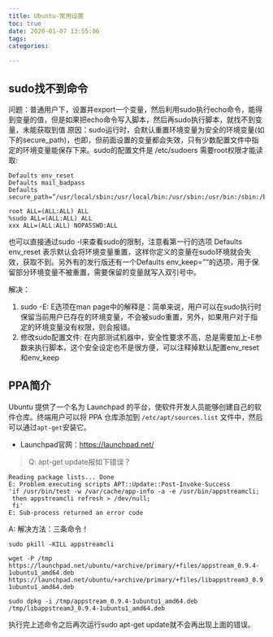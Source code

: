 ```yaml
---
title: Ubuntu-常用设置
toc: true
date: 2020-01-07 13:55:06
tags:
categories:

---
```



## sudo找不到命令
问题：普通用户下，设置并export一个变量，然后利用sudo执行echo命令，能得到变量的值，但是如果把echo命令写入脚本，然后再sudo执行脚本，就找不到变量，未能获取到值
原因：sudo运行时，会默认重置环境变量为安全的环境变量(如下的secure_path)，也即，但前面设置的变量都会失效，只有少数配置文件中指定的环境变量能保存下来。sudo的配置文件是 /etc/sudoers 需要root权限才能读取:
```
Defaults env_reset 
Defaults mail_badpass 
Defaults secure_path=”/usr/local/sbin:/usr/local/bin:/usr/sbin:/usr/bin:/sbin:/bin” 

root ALL=(ALL:ALL) ALL 
%sudo ALL=(ALL:ALL) ALL 
xxx ALL=(ALL:ALL) NOPASSWD:ALL
```
也可以直接通过sudo -l来查看sudo的限制，注意看第一行的选项 Defaults env_reset 表示默认会将环境变量重置，这样你定义的变量在sudo环境就会失效，获取不到。另外有的发行版还有一个Defaults env_keep=”“的选项，用于保留部分环境变量不被重置，需要保留的变量就写入双引号中。

解决：
1. sudo -E:  E选项在man page中的解释是：简单来说，用户可以在sudo执行时保留当前用户已存在的环境变量，不会被sudo重置，另外，如果用户对于指定的环境变量没有权限，则会报错。
2. 修改sudo配置文件: 在内部测试机器中，安全性要求不高，总是需要加上-E参数来执行脚本，这个安全设定也不是很方便，可以注释掉默认配置env_reset和env_keep


## PPA简介

Ubuntu 提供了一个名为 Launchpad 的平台，使软件开发人员能够创建自己的软件仓库。终端用户可以将 PPA 仓库添加到 `/etc/apt/sources.list` 文件中，然后可以通过`apt-get`安装它。

- Launchpad官网：<https://launchpad.net/>

> Q: apt-get update报如下错误？

```
Reading package lists... Done
E: Problem executing scripts APT::Update::Post-Invoke-Success
'if /usr/bin/test -w /var/cache/app-info -a -e /usr/bin/appstreamcli;
 then appstreamcli refresh > /dev/null;
 fi'
E: Sub-process returned an error code
```

A: 解决方法：三条命令！

```
sudo pkill -KILL appstreamcli

wget -P /tmp https://launchpad.net/ubuntu/+archive/primary/+files/appstream_0.9.4-1ubuntu1_amd64.deb https://launchpad.net/ubuntu/+archive/primary/+files/libappstream3_0.9.4-1ubuntu1_amd64.deb

sudo dpkg -i /tmp/appstream_0.9.4-1ubuntu1_amd64.deb /tmp/libappstream3_0.9.4-1ubuntu1_amd64.deb
```

执行完上述命令之后再次运行sudo apt-get update就不会再出现上面的错误。